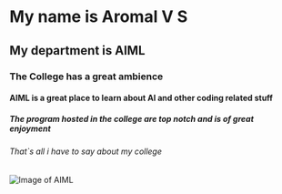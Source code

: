 # My name is Aromal V S
## My department is AIML
### The College has a great ambience
#### AIML is a great place to learn about AI and other coding related stuff
##### The program hosted in the college are top notch and is of great enjoyment 
###### That`s all i have to say about my college


![Image of AIML](https://encrypted-tbn0.gstatic.com/images?q=tbn:ANd9GcS7Rmhr_fSskJUOvfZE84F9Dyk7JFO0IWV--g&s)
